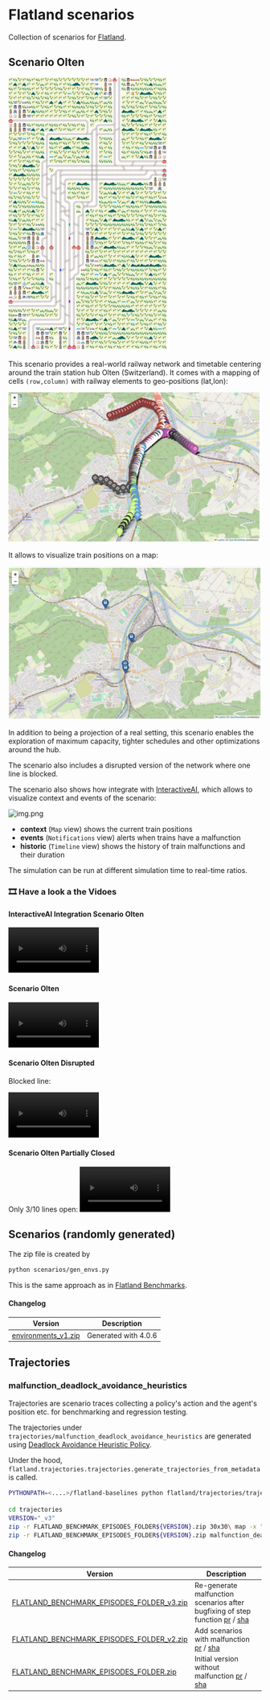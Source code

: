 # Flatland scenarios

Collection of scenarios for [Flatland](https://github.com/flatland-association/flatland-rl).

## Scenario Olten

![flatland_frame_0586.png](scenario_olten/data/olten/outputs/flatland_frame_0586.png)

This scenario provides a real-world railway network and timetable centering around the train station hub Olten (Switzerland).
It comes with a mapping of cells `(row,column)` with railway elements to geo-positions (lat,lon):

![map_grid.jpg](scenario_olten/img/map_grid.jpg)

It allows to visualize train positions on a map:

![map.jpg](scenario_olten/img/map.jpg)

In addition to being a projection of a real setting, this scenario enables the exploration of maximum capacity, tighter schedules and other optimizations around
the hub.

The scenario also includes a disrupted version of the network where one line is blocked.

The scenario also shows how integrate with [InteractiveAI](https://github.com/AI4REALNET/InteractiveAI), which allows to visualize context and events of the
scenario:

![img.png](scenario_olten/img/olten_interactive_ai.png)

* **context** (`Map` view) shows the current train positions
* **events** (`Notifications` view) alerts when trains have a malfunction
* **historic** (`Timeline` view) shows the history of train malfunctions and their duration

The simulation can be run at different simulation time to real-time ratios.

### 🎞️ Have a look a the Vidoes

#### InteractiveAI Integration Scenario Olten

<video alt="InteractiveAI Integration Scenario Olten" src='https://github.com/user-attachments/assets/1f103db3-7b40-4b84-b928-1a227569b11c' width="180"></video>

#### Scenario Olten

<video alt="Scenario Olten" src="https://github.com/user-attachments/assets/35f3933d-266a-405c-a411-3233d94782ed" width="180"></video>

#### Scenario Olten Disrupted

Blocked line:

<video alt="Scenario Olten Disrupted" src="https://github.com/user-attachments/assets/15c4c746-ca92-43d8-be77-7650cbbb75df" width="180"></video>

#### Scenario Olten Partially Closed

Only 3/10 lines open:
<video alt="Scenario Olten Partially Closed" src="https://github.com/user-attachments/assets/262f36c6-155a-4a28-8b1f-ec8dcaa05b76" width="180"></video>

## Scenarios (randomly generated)

The zip file is created by

```bash
python scenarios/gen_envs.py
```

This is the same approach as in [Flatland Benchmarks](https://github.com/flatland-association/flatland-benchmarks/blob/main/benchmarks/flatland3/gen_envs.py).

#### Changelog

| Version                                              | Description          |
|------------------------------------------------------|----------------------|
| [environments_v1.zip](scenarios/environments_v1.zip) | Generated with 4.0.6 |

## Trajectories

### malfunction_deadlock_avoidance_heuristics

Trajectories are scenario traces collecting a policy's action and the agent's position etc. for benchmarking and regression testing.

The trajectories under `trajectories/malfunction_deadlock_avoidance_heuristics`
are generated using
[Deadlock Avoidance Heuristic Policy](https://github.com/flatland-association/flatland-baselines/tree/main/flatland_baselines/deadlock_avoidance_heuristic).

Under the hood, `flatland.trajectories.trajectories.generate_trajectories_from_metadata` is called.

```bash
PYTHONPATH=<....>/flatland-baselines python flatland/trajectories/trajectories.py

cd trajectories
VERSION="_v3"
zip -r FLATLAND_BENCHMARK_EPISODES_FOLDER${VERSION}.zip 30x30\ map -x "*.DS_Store"
zip -r FLATLAND_BENCHMARK_EPISODES_FOLDER${VERSION}.zip malfunction_deadlock_avoidance_heuristics -x "*.DS_Store"
```

#### Changelog

| Version                                                                                             | Description                                                                                                                                                                                                                                               |
|-----------------------------------------------------------------------------------------------------|-----------------------------------------------------------------------------------------------------------------------------------------------------------------------------------------------------------------------------------------------------------|
| [FLATLAND_BENCHMARK_EPISODES_FOLDER_v3.zip](trajectories/FLATLAND_BENCHMARK_EPISODES_FOLDER_v3.zip) | Re-generate malfunction scenarios after bugfixing of step function [pr](https://github.com/flatland-association/flatland-rl/pull/171) / [sha](https://github.com/flatland-association/flatland-scenarios/commit/a90661093e1b7d365bc81c6bc020ac9906bb548d) |
| [FLATLAND_BENCHMARK_EPISODES_FOLDER_v2.zip](trajectories/FLATLAND_BENCHMARK_EPISODES_FOLDER_v2.zip) | Add scenarios with malfunction [pr](https://github.com/flatland-association/flatland-rl/pull/131/)  /  [sha](https://github.com/flatland-association/flatland-scenarios/commit/8ee8ff8cd2ca71645ab89684f97f7f33a3762e09)                                  |
| [FLATLAND_BENCHMARK_EPISODES_FOLDER.zip](trajectories/FLATLAND_BENCHMARK_EPISODES_FOLDER.zip)       | Initial version without malfunction [pr](https://github.com/flatland-association/flatland-rl/pull/105) / [sha](https://github.com/flatland-association/flatland-scenarios/commit/2067fd20c4c740b126cf6605b6c4770f6c37552f)                                |

